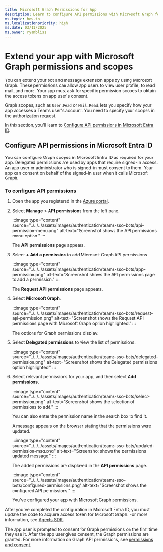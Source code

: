 ```yaml
---
title: Microsoft Graph Permissions for App
description: Learn to configure API permissions with Microsoft Graph for Teams bot and messaging extension apps, which allow app users view user profile, and to read mail.
ms.topic: how-to
ms.localizationpriority: high
ms.date: 03/11/2025
ms.owner: ryanbliss
---
```

# Extend your app with Microsoft Graph permissions and scopes

You can extend your bot and message extension apps by using Microsoft Graph. These permissions can allow app users to view user profile, to read mail, and more. Your app must ask for specific permission scopes to obtain the access tokens on app user's consent.

Graph scopes, such as `User.Read` or `Mail.Read`, lets you specify how your app accesses a Teams user's account. You need to specify your scopes in the authorization request.

In this section, you'll learn to [Configure API permissions in Microsoft Entra ID](#configure-api-permissions-in-azure-ad).

<a name='configure-api-permissions-in-azure-ad'></a>

## Configure API permissions in Microsoft Entra ID

You can configure Graph scopes in Microsoft Entra ID as required for your app. Delegated permissions are used by apps that require signed-in access. An app user or administrator who is signed-in must consent to them. Your app can consent on behalf of the signed-in user when it calls Microsoft Graph.

### To configure API permissions

1. Open the app you registered in the [Azure portal](https://ms.portal.azure.com/).

2. Select **Manage** > **API permissions** from the left pane.

    :::image type="content" source="../../../assets/images/authentication/teams-sso-bots/api-permission-menu.png" alt-text="Screenshot shows the API permissions menu option." :::

    The **API permissions** page appears.

3. Select **+ Add a permission** to add Microsoft Graph API permissions.

    :::image type="content" source="../../../assets/images/authentication/teams-sso-bots/app-permission.png" alt-text="Screenshot shows the API permissions page to add a permission." :::

    The **Request API permissions** page appears.

4. Select **Microsoft Graph**.

    :::image type="content" source="../../../assets/images/authentication/teams-sso-bots/request-api-permission.png" alt-text="Screenshot shows the Request API permissions page with Microsoft Graph option highlighted." :::

    The options for Graph permissions display.

5. Select **Delegated permissions** to view the list of permissions.

   :::image type="content" source="../../../assets/images/authentication/teams-sso-bots/delegated-permission.png" alt-text="Screenshot shows the Delegated permissions option highlighted." :::

6. Select relevant permissions for your app, and then select **Add permissions**.

   :::image type="content" source="../../../assets/images/authentication/teams-sso-bots/select-permission.png" alt-text="Screenshot shows the selection of permissions to add." :::

    You can also enter the permission name in the search box to find it.

    A message appears on the browser stating that the permissions were updated.

   :::image type="content" source="../../../assets/images/authentication/teams-sso-bots/updated-permission-msg.png" alt-text="Screenshot shows the permissions updated message." :::

    The added permissions are displayed in the **API permissions** page.

   :::image type="content" source="../../../assets/images/authentication/teams-sso-bots/configured-permissions.png" alt-text="Screenshot shows the configured API permissions." :::

    You've configured your app with Microsoft Graph permissions.

After you've completed the configuration in Microsoft Entra ID, you must update the code to acquire access token for Microsoft Graph. For more information, see [Agents SDK](https://github.com/OfficeDev/Microsoft-Teams-Samples/blob/main/samples/bot-teams-authentication/csharp/SimpleGraphClient.cs).

The app user is prompted to consent for Graph permissions on the first time they use it. After the app user gives consent, the Graph permissions are granted. For more information on Graph API permissions, see [permissions and consent](/azure/active-directory/develop/permissions-consent-overview).
